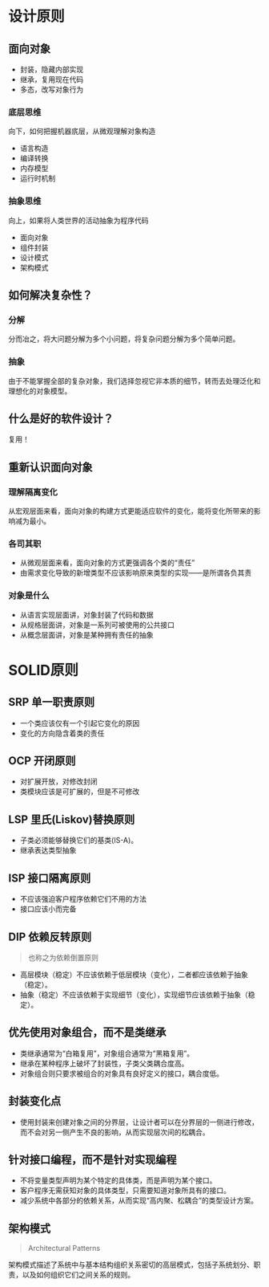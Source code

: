 # 设计原则

## 面向对象

- 封装，隐藏内部实现
- 继承，复用现在代码
- 多态，改写对象行为

### 底层思维

向下，如何把握机器㡳层，从微观理解对象构造

- 语言构造
- 编译转换
- 内存模型
- 运行时机制
  
### 抽象思维

向上，如果将人类世界的活动抽象为程序代码

- 面向对象
- 组件封装
- 设计模式
- 架构模式

## 如何解决复杂性？

### 分解

分而冶之，将大问题分解为多个小问题，将复杂问题分解为多个简单问题。

### 抽象

由于不能掌握全部的复杂对象，我们选择忽视它非本质的细节，转而去处理泛化和理想化的对象模型。

## 什么是好的软件设计？

复用！

## 重新认识面向对象

### 理解隔离变化

从宏观层面来看，面向对象的构建方式更能适应软件的变化，能将变化所带来的影响减为最小。

### 各司其职

- 从微观层面来看，面向对象的方式更强调各个类的“责任”
- 由需求变化导致的新增类型不应该影响原来类型的实现——是所谓各负其责

### 对象是什么

- 从语言实现层面讲，对象封装了代码和数据
- 从规格层面讲，对象是一系列可被使用的公共接口
- 从概念层面讲，对象是某种拥有责任的抽象

# SOLID原则

## SRP  单一职责原则

- 一个类应该仅有一个引起它变化的原因
- 变化的方向隐含着类的责任

## OCP 开闭原则

- 对扩展开放，对修改封闭
- 类模块应该是可扩展的，但是不可修改

## LSP 里氏(Liskov)替换原则

- 子类必须能够替换它们的基类(IS-A)。
- 继承表达类型抽象

## ISP  接口隔离原则

- 不应该强迫客户程序依赖它们不用的方法
- 接口应该小而完备

## DIP 依赖反转原则

> 也称之为依赖倒置原则

- 高层模块（稳定）不应该依赖于低层模块（变化），二者都应该依赖于抽象（稳定）。
- 抽象（稳定）不应该依赖于实现细节（变化），实现细节应该依赖于抽象（稳定）。


## 优先使用对象组合，而不是类继承

- 类继承通常为“白箱复用”，对象组合通常为“黑箱复用”。
- 继承在某种程序上破坏了封装性，子类父类耦合度高。
- 对象组合则只要求被组合的对象具有良好定义的接口，耦合度低。

## 封装变化点

- 使用封装来创建对象之间的分界层，让设计者可以在分界层的一侧进行修改，而不会对另一侧产生不良的影响，从而实现层次间的松耦合。
  
## 针对接口编程，而不是针对实现编程

- 不将变量类型声明为某个特定的具体类，而是声明为某个接口。
- 客户程序无需获知对象的具体类型，只需要知道对象所具有的接口。
- 减少系统中各部分的依赖关系，从而实现“高内聚、松耦合”的类型设计方案。
  
## 架构模式 

> Architectural Patterns

架构模式描述了系统中与基本结构组织关系密切的高层模式，包括子系统划分、职责，以及如何组织它们之间关系的规则。

